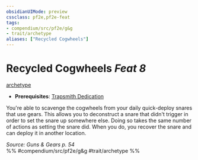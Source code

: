 ```yaml
---
obsidianUIMode: preview
cssclass: pf2e,pf2e-feat
tags:
- compendium/src/pf2e/g&g
- trait/archetype
aliases: ["Recycled Cogwheels"]
---
```

# Recycled Cogwheels  *Feat 8*  
[archetype](/rules/traits/archetype.md)  

- **Prerequisites**: [Trapsmith Dedication](/compendium/feats/trapsmith-dedication-g-g.md)

You're able to scavenge the cogwheels from your daily quick-deploy snares that use gears. This allows you to deconstruct a snare that didn't trigger in order to set the snare up somewhere else. Doing so takes the same number of actions as setting the snare did. When you do, you recover the snare and can deploy it in another location.

*Source: Guns & Gears p. 54*  
%% #compendium/src/pf2e/g&g #trait/archetype %%